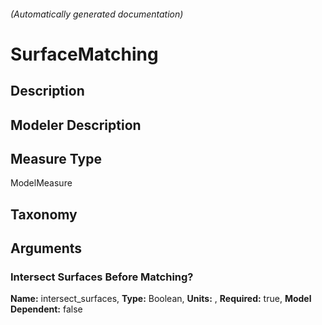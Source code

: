

###### (Automatically generated documentation)

# SurfaceMatching

## Description


## Modeler Description


## Measure Type
ModelMeasure

## Taxonomy


## Arguments


### Intersect Surfaces Before Matching?

**Name:** intersect_surfaces,
**Type:** Boolean,
**Units:** ,
**Required:** true,
**Model Dependent:** false




